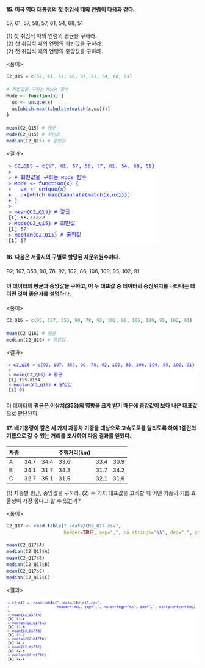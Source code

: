 #### 15. 미국 역대 대통령의 첫 취임식 때의 연령이 다음과 같다.  
57, 61, 57, 58, 57, 61, 54, 68, 51

(1) 첫 취임식 때의 연령의 평균을 구하라.  
(2) 첫 취임식 때의 연령의 최빈값을 구하라.  
(2) 첫 취임식 때의 연령의 중앙값을 구하라.  

<풀이>
``` R
C2_Q15 = c(57, 61, 57, 58, 57, 61, 54, 68, 51)

# 최빈값을 구하는 Mode 함수
Mode <- function(x) {
  ux <- unique(x)
  ux[which.max(tabulate(match(x,ux)))]
}

mean(C2_Q15) # 평균
Mode(C2_Q15) # 최빈값
median(C2_Q15) # 중앙값
```

<결과>

<img src="./img/Ch2-Q15.png">

#### 16. 다음은 서울시의 구별로 할당된 자문위원수이다.  
92, 107, 353, 90, 78, 92, 102, 86, 106, 109, 95, 102, 91  
#### 이 데이터의 평균과 중앙값을 구하고, 이 두 대표값 중 데이터의 중심위치를 나타내는 데 어떤 것이 좋은가를 설명하라.

<풀이>
``` R
C2_Q16 = c(92, 107, 353, 90, 78, 92, 102, 86, 106, 109, 95, 102, 91)

mean(C2_Q16) # 평균
median(C2_Q16) # 중앙값
```

<결과>

<img src="./img/Ch2-Q16.png">

이 데이터의 **평균은 이상치(353)의 영향을 크게 받기 때문에 중앙값이 보다 나은 대표값**으로 판단된다.

#### 17. 배기용량이 같은 세 가지 자동차 기종을 대상으로 고속도로를 달리도록 하여 1갤런의 기름으로 갈 수 있는 거리를 조사하여 다음 결과를 얻었다.

|차종|   |   |주행거리(km)| | |
|----|---|---|-----------|---|---|
|A|34.7|34.4|33.6|33.4|30.9|
|B|34.1|31.7|34.3|31.7|34.2|
|C|32.7|35.1|31.5|32.1|31.6|

(1) 차종별 평균, 중앙값을 구하라.
(2) 두 가지 대표값을 고려할 때 어떤 기종의 기름 효율성이 가장 좋다고 할 수 있는가?

<풀이>
``` R
C2_Q17 <- read.table("./data/Ch2_Q17.csv", 
                     header=TRUE, sep=",", na.strings="NA", dec=".", strip.white=TRUE)

mean(C2_Q17$A)
median(C2_Q17$A)
mean(C2_Q17$B)
median(C2_Q17$B)
mean(C2_Q17$C)
median(C2_Q17$C)
```

<결과>

<img src="./img/Ch2-Q17.png">